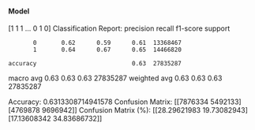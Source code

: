 #### Model
[1 1 1 ... 0 1 0]
Classification Report:
              precision    recall  f1-score   support

           0       0.62      0.59      0.61  13368467
           1       0.64      0.67      0.65  14466820

    accuracy                           0.63  27835287
   macro avg       0.63      0.63      0.63  27835287
weighted avg       0.63      0.63      0.63  27835287

Accuracy: 0.6313308714941578
Confusion Matrix:
[[7876334 5492133]
 [4769878 9696942]]
Confusion Matrix (%):
[[28.29621983 19.73082943]
 [17.13608342 34.83686732]]
